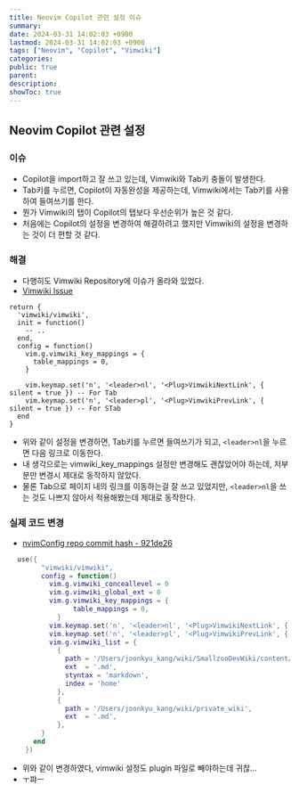 ```yaml
---
title: Neovim Copilot 관련 설정 이슈
summary:
date: 2024-03-31 14:02:03 +0900
lastmod: 2024-03-31 14:02:03 +0900
tags: ["Neovim", "Copilot", "Vimwiki"]
categories: 
public: true
parent: 
description: 
showToc: true
---
```


## Neovim Copilot 관련 설정

### 이슈
- Copilot을 import하고 잘 쓰고 있는데, Vimwiki와 Tab키 충돌이 발생한다.
- Tab키를 누르면, Copilot이 자동완성을 제공하는데, Vimwiki에서는 Tab키를 사용하여 들여쓰기를 한다.
- 뭔가 Vimwiki의 탭이 Copilot의 탭보다 우선순위가 높은 것 같다.
- 처음에는 Copilot의 설정을 변경하여 해결하려고 했지만 Vimwiki의 설정을 변경하는 것이 더 편할 것 같다.

### 해결
- 다행히도 Vimwiki Repository에 이슈가 올라와 있었다.
- [Vimwiki Issue](https://github.com/vimwiki/vimwiki/issues/1227)

```vim
return {
  'vimwiki/vimwiki',
  init = function()
    -- ..
  end,
  config = function()
    vim.g.vimwiki_key_mappings = {
      table_mappings = 0,
    }

    vim.keymap.set('n', '<leader>nl', '<Plug>VimwikiNextLink', { silent = true }) -- For Tab
    vim.keymap.set('n', '<leader>pl', '<Plug>VimwikiPrevLink', { silent = true }) -- For STab
  end
}
```
- 위와 같이 설정을 변경하면, Tab키를 누르면 들여쓰기가 되고, `<leader>nl`을 누르면 다음 링크로 이동한다.
- 내 생각으로는 vimwiki_key_mappings 설정만 변경해도 괜찮았어야 하는데, 저부분만 변경시 제대로 동작하지 않았다.
- 물론 Tab으로 페이지 내의 링크를 이동하는걸 잘 쓰고 있었지만, `<leader>nl`을 쓰는 것도 나쁘지 않아서 적용해봤는데 제대로 동작한다.


### 실제 코드 변경
- [nvimConfig repo commit hash - 921de26](https://github.com/SmallzooDev/nvimConfig/commit/921de2607cd289804f7168d94132debaed3d5101)

```lua
  use({
        "vimwiki/vimwiki",
        config = function()
          vim.g.vimwiki_conceallevel = 0
          vim.g.vimwiki_global_ext = 0
          vim.g.vimwiki_key_mappings = {
                table_mappings = 0,
            }
          vim.keymap.set('n', '<leader>nl', '<Plug>VimwikiNextLink', { silent = true }) -- For Tab
          vim.keymap.set('n', '<leader>pl', '<Plug>VimwikiPrevLink', { silent = true }) -- For STab
          vim.g.vimwiki_list = {
            {
              path = '/Users/joonkyu_kang/wiki/SmallzooDevWiki/content/_wiki',
              ext  = '.md',
              styntax = 'markdown',
              index = 'home'
            },
            {
              path = '/Users/joonkyu_kang/wiki/private_wiki',
              ext  = '.md',
            },
        }
      end
    })
```
- 위와 같이 변경하였다, vimwiki 설정도 plugin 파일로 빼야하는데 귀찮...
- ㅜ퍄ㅡ 
